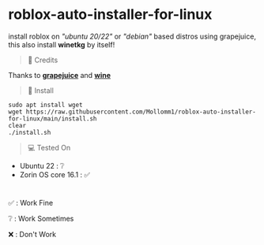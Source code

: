 # roblox-auto-installer-for-linux
install roblox on *"ubuntu 20/22"* or *"debian"* based distros using grapejuice, this also install **winetkg** by itself!

> 📜 Credits

Thanks to **[grapejuice](https://gitlab.com/brinkervii/grapejuice)** and **[wine](https://www.winehq.org/)**

> 💾 Install

```
sudo apt install wget
wget https://raw.githubusercontent.com/Mollomm1/roblox-auto-installer-for-linux/main/install.sh
clear
./install.sh
```

> 💻 Tested On

* Ubuntu 22 : ❔
* Zorin OS core 16.1 : ✅

# 

✅ : Work Fine

❔ : Work Sometimes

❌ : Don't Work

